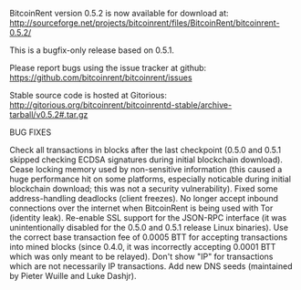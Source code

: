 BitcoinRent version 0.5.2 is now available for download at:
http://sourceforge.net/projects/bitcoinrent/files/BitcoinRent/bitcoinrent-0.5.2/

This is a bugfix-only release based on 0.5.1.

Please report bugs using the issue tracker at github:
https://github.com/bitcoinrent/bitcoinrent/issues

Stable source code is hosted at Gitorious:
http://gitorious.org/bitcoinrent/bitcoinrentd-stable/archive-tarball/v0.5.2#.tar.gz

BUG FIXES

Check all transactions in blocks after the last checkpoint (0.5.0 and 0.5.1 skipped checking ECDSA signatures during initial blockchain download).
Cease locking memory used by non-sensitive information (this caused a huge performance hit on some platforms, especially noticable during initial blockchain download; this was
not a security vulnerability).
Fixed some address-handling deadlocks (client freezes).
No longer accept inbound connections over the internet when BitcoinRent is being used with Tor (identity leak).
Re-enable SSL support for the JSON-RPC interface (it was unintentionally disabled for the 0.5.0 and 0.5.1 release Linux binaries).
Use the correct base transaction fee of 0.0005 BTT for accepting transactions into mined blocks (since 0.4.0, it was incorrectly accepting 0.0001 BTT which was only meant to be relayed).
Don't show "IP" for transactions which are not necessarily IP transactions.
Add new DNS seeds (maintained by Pieter Wuille and Luke Dashjr).
